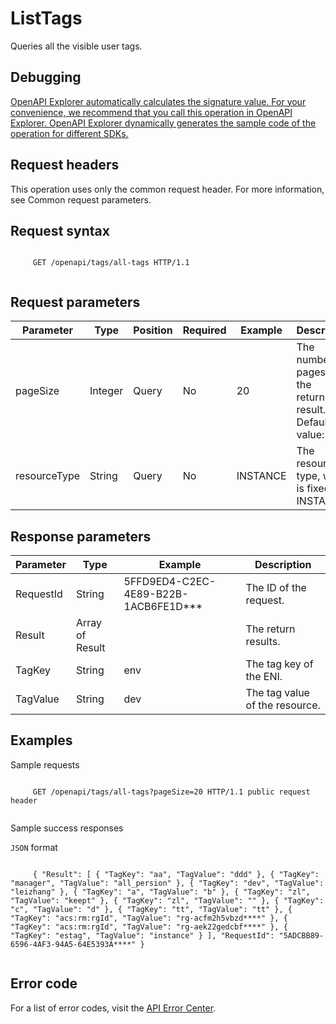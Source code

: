 # ListTags

Queries all the visible user tags.

## Debugging

[OpenAPI Explorer automatically calculates the signature value. For your convenience, we recommend that you call this operation in OpenAPI Explorer. OpenAPI Explorer dynamically generates the sample code of the operation for different SDKs.](https://api.aliyun.com/#product=elasticsearch&api=ListTags&type=ROA&version=2017-06-13)

## Request headers

This operation uses only the common request header. For more information, see Common request parameters.

## Request syntax

```

     GET /openapi/tags/all-tags HTTP/1.1 
   
```

## Request parameters

|Parameter|Type|Position|Required|Example|Description|
|---------|----|--------|--------|-------|-----------|
|pageSize|Integer|Query|No|20|The number of pages of the returned result. Default value: 50. |
|resourceType|String|Query|No|INSTANCE|The resource type, which is fixed to INSTANCE. |

## Response parameters

|Parameter|Type|Example|Description|
|---------|----|-------|-----------|
|RequestId|String|5FFD9ED4-C2EC-4E89-B22B-1ACB6FE1D\*\*\*|The ID of the request. |
|Result|Array of Result| |The return results. |
|TagKey|String|env|The tag key of the ENI. |
|TagValue|String|dev|The tag value of the resource. |

## Examples

Sample requests

```

     GET /openapi/tags/all-tags?pageSize=20 HTTP/1.1 public request header 
   
```

Sample success responses

`JSON` format

```

     { "Result": [ { "TagKey": "aa", "TagValue": "ddd" }, { "TagKey": "manager", "TagValue": "all_persion" }, { "TagKey": "dev", "TagValue": "leizhang" }, { "TagKey": "a", "TagValue": "b" }, { "TagKey": "zl", "TagValue": "keept" }, { "TagKey": "zl", "TagValue": "" }, { "TagKey": "c", "TagValue": "d" }, { "TagKey": "tt", "TagValue": "tt" }, { "TagKey": "acs:rm:rgId", "TagValue": "rg-acfm2h5vbzd****" }, { "TagKey": "acs:rm:rgId", "TagValue": "rg-aek22gedcbf****" }, { "TagKey": "estag", "TagValue": "instance" } ], "RequestId": "5ADCBB89-6596-4AF3-94A5-64E5393A****" } 
   
```

## Error code

For a list of error codes, visit the [API Error Center](https://error-center.alibabacloud.com/status/product/elasticsearch).

